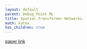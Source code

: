 ```yaml
---
layout: default
parent: Debug Point ML
title: Spatial Transformer Networks
math: katex
has_children: true
---
```



[paper link](https://arxiv.org/pdf/1506.02025)